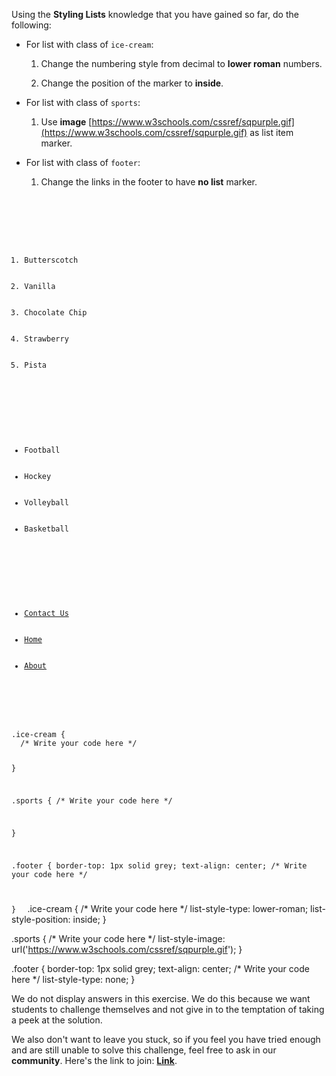 Using the **Styling Lists** knowledge that you have
gained so far, do the following:

- For list with class of `ice-cream`:

  1. Change the numbering style from decimal to **lower roman** numbers.

  2. Change the position of the marker to **inside**.

- For list with class of `sports`:

  1. Use **image** [https://www.w3schools.com/cssref/sqpurple.gif](https://www.w3schools.com/cssref/sqpurple.gif) as list item marker.

- For list with class of `footer`:

  1. Change the links in the footer to have **no list** marker.

<codeblock language="css" type="exercise" testMode="fixedInput" showSolution="false">
<code>
<panel language="html">
<div>
  <ol class="ice-cream">
      <li>Butterscotch</li>
      <li>Vanilla</li>
      <li>Chocolate Chip</li>
      <li>Strawberry</li>
      <li>Pista</li>
  </ol>

  <ul class="sports">
      <li>Football</li>
      <li>Hockey</li>
      <li>Volleyball</li>
      <li>Basketball</li>
  </ul>

  <ul class="footer">
      <li><a href="#">Contact Us</a></li>
      <li><a href="#" >Home</a></li>
      <li><a href="#">About</a></li>
  </ul>
</div>
</panel>
<panel language="css">
.ice-cream {
  /* Write your code here */

}

.sports {
  /* Write your code here */

}

.footer {
  border-top: 1px solid grey;
  text-align: center;
  /* Write your code here */

}
</panel>
</code>
<solution>
.ice-cream {
  /* Write your code here */
  list-style-type: lower-roman;
  list-style-position: inside;
}

.sports {
  /* Write your code here */
  list-style-image: url('https://www.w3schools.com/cssref/sqpurple.gif');
}

.footer {
  border-top: 1px solid grey;
  text-align: center;
  /* Write your code here */
  list-style-type: none;
}
</solution>
</codeblock>

We do not display answers in this exercise.
We do this because we want students to challenge
themselves and not give in to the temptation of taking
a peek at the solution.

We also don't want to leave you stuck, so if you feel
you have tried enough and are still unable to solve
this challenge, feel free to ask in our **community**.
Here's the link to join: **[Link](https://bigbinaryacademy.slack.com/join/shared_invite/zt-23dvxwolx-U9LYYbv4ycmODEA1cbNFgA#/shared-invite/email)**.
